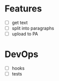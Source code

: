 # Features
- [ ] get text
- [ ] split into paragraphs
- [ ] upload to PA

# DevOps
- [ ] hooks
- [ ] tests